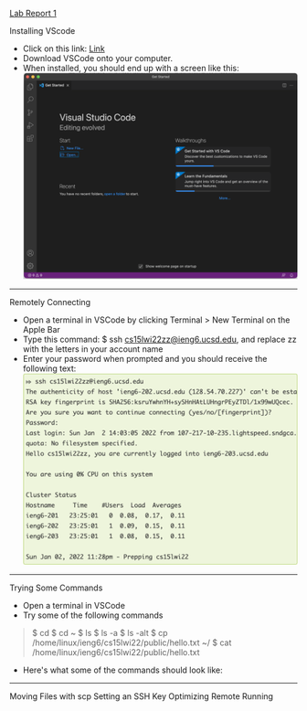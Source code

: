 [Lab Report 1](https://rinakaura.github.io/cse-15l-lab-reports/lab-report-1-week-2.html)

Installing VScode
- Click on this link: [Link](https://code.visualstudio.com/)
- Download VSCode onto your computer.
- When installed, you should end up with a screen like this:
![Image](screenshotlab1.png)
---
Remotely Connecting
- Open a terminal in VSCode by clicking Terminal > New Terminal on the Apple Bar
- Type this command: $ ssh cs15lwi22zz@ieng6.ucsd.edu, and replace zz with the letters in your account name
- Enter your password when prompted and you should receive the following text:
![Image](remoteconnecting.png)
---
Trying Some Commands
- Open a terminal in VSCode
- Try some of the following commands
> $ cd
> $ cd ~
> $ ls
> $ ls -a
> $ ls -alt
> $ cp /home/linux/ieng6/cs15lwi22/public/hello.txt ~/
> $ cat /home/linux/ieng6/cs15lwi22/public/hello.txt
- Here's what some of the commands should look like:

---
Moving Files with scp
Setting an SSH Key
Optimizing Remote Running
